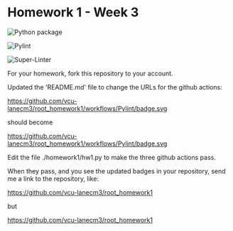 # Homework 1 - Week 3

![Python package](https://github.com/vcu-lanecm3/root_homework1/workflows/Python%20package/badge.svg)

![Pylint](https://github.com/vcu-lanecm3/root_homework1/workflows/Pylint/badge.svg)

![Super-Linter](https://github.com/vcu-lanecm3/root_homework1/workflows/Super-Linter/badge.svg)

For your homework, fork this repository to your account.

Updated the 'README.md' file to change the URLs for the github actions:

https://github.com/vcu-lanecm3/root_homework1/workflows/Pylint/badge.svg

should become

https://github.com/vcu-lanecm3/root_homework1/workflows/Pylint/badge.svg

Edit the file ./homework1/hw1.py to make the three github actions pass.

When they pass, and you see the updated badges in your repository, send me a link to the repository, like:

https://github.com/vcu-lanecm3/root_homework1

but

https://github.com/vcu-lanecm3/root_homework1
